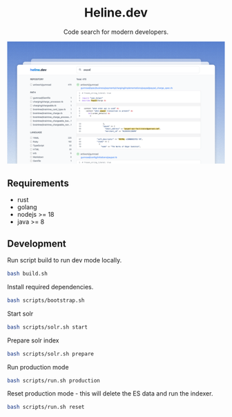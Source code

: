 <h1 align="center"> Heline.dev </h1>
<p align="center">
    Code search for modern developers.
</p>

<p align="center">
    <img src="demo.png" />
</p>

## Requirements

- rust
- golang
- nodejs >= 18
- java >= 8

## Development

Run script build to run dev mode locally.

```bash
bash build.sh
```

Install required dependencies.

```bash
bash scripts/bootstrap.sh
```

Start solr

```bash
bash scripts/solr.sh start
```

Prepare solr index

```bash
bash scripts/solr.sh prepare
```

Run production mode

```bash
bash scripts/run.sh production
```

Reset production mode - this will delete the ES data and run the indexer.

```bash
bash scripts/run.sh reset
```
